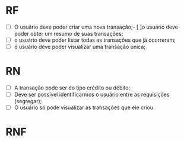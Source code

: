 # RF
- [ ] O usuário deve poder criar uma nova transação;- [ ]o usuário deve poder obter um resumo de suas transações;
- [ ] o usuário deve poder listar todas as transações que já ocorreram;
- [ ] o usuário deve poder visualizar uma transação única;

# RN
- [ ] A transação pode ser do tipo crédito ou débito;
- [ ] Deve ser possível identificarmos o usuário entre as requisições (segregar);
- [ ] O usuário só pode visualizar as transações que ele criou.

# RNF